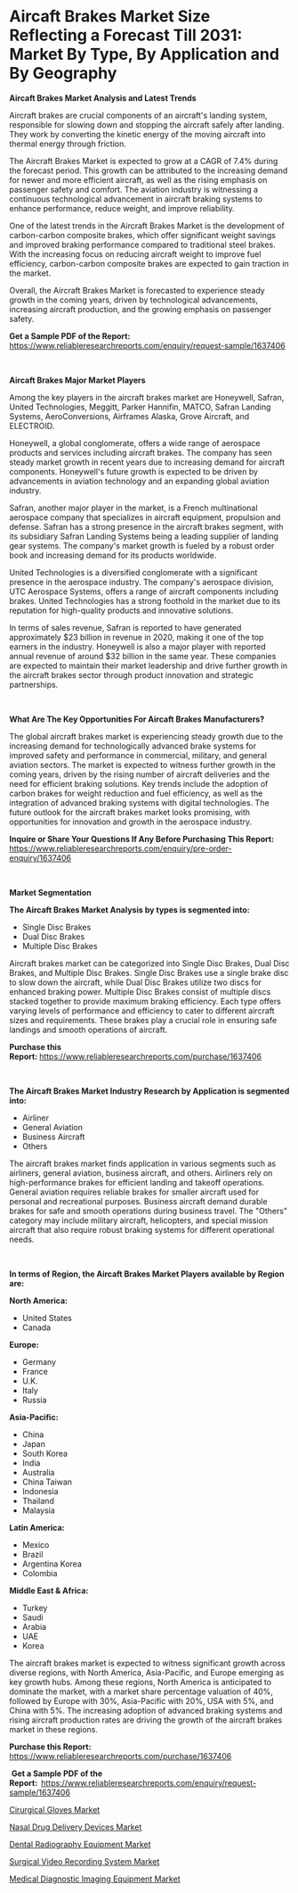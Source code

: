 <p><h1>Aircaft Brakes Market Size Reflecting a Forecast Till 2031: Market By Type, By Application and By Geography</h1></p><p><strong>Aircaft Brakes Market Analysis and Latest Trends</strong></p>
<p><p>Aircraft brakes are crucial components of an aircraft's landing system, responsible for slowing down and stopping the aircraft safely after landing. They work by converting the kinetic energy of the moving aircraft into thermal energy through friction.</p><p>The Aircraft Brakes Market is expected to grow at a CAGR of 7.4% during the forecast period. This growth can be attributed to the increasing demand for newer and more efficient aircraft, as well as the rising emphasis on passenger safety and comfort. The aviation industry is witnessing a continuous technological advancement in aircraft braking systems to enhance performance, reduce weight, and improve reliability.</p><p>One of the latest trends in the Aircraft Brakes Market is the development of carbon-carbon composite brakes, which offer significant weight savings and improved braking performance compared to traditional steel brakes. With the increasing focus on reducing aircraft weight to improve fuel efficiency, carbon-carbon composite brakes are expected to gain traction in the market.</p><p>Overall, the Aircraft Brakes Market is forecasted to experience steady growth in the coming years, driven by technological advancements, increasing aircraft production, and the growing emphasis on passenger safety.</p></p>
<p><strong>Get a Sample PDF of the Report:&nbsp;</strong> <a href="https://www.reliableresearchreports.com/enquiry/request-sample/1637406">https://www.reliableresearchreports.com/enquiry/request-sample/1637406</a></p>
<p>&nbsp;</p>
<p><strong>Aircaft Brakes Major Market Players</strong></p>
<p><p>Among the key players in the aircraft brakes market are Honeywell, Safran, United Technologies, Meggitt, Parker Hannifin, MATCO, Safran Landing Systems, AeroConversions, Airframes Alaska, Grove Aircraft, and ELECTROID. </p><p>Honeywell, a global conglomerate, offers a wide range of aerospace products and services including aircraft brakes. The company has seen steady market growth in recent years due to increasing demand for aircraft components. Honeywell's future growth is expected to be driven by advancements in aviation technology and an expanding global aviation industry.</p><p>Safran, another major player in the market, is a French multinational aerospace company that specializes in aircraft equipment, propulsion and defense. Safran has a strong presence in the aircraft brakes segment, with its subsidiary Safran Landing Systems being a leading supplier of landing gear systems. The company's market growth is fueled by a robust order book and increasing demand for its products worldwide.</p><p>United Technologies is a diversified conglomerate with a significant presence in the aerospace industry. The company's aerospace division, UTC Aerospace Systems, offers a range of aircraft components including brakes. United Technologies has a strong foothold in the market due to its reputation for high-quality products and innovative solutions.</p><p>In terms of sales revenue, Safran is reported to have generated approximately $23 billion in revenue in 2020, making it one of the top earners in the industry. Honeywell is also a major player with reported annual revenue of around $32 billion in the same year. These companies are expected to maintain their market leadership and drive further growth in the aircraft brakes sector through product innovation and strategic partnerships.</p></p>
<p>&nbsp;</p>
<p><strong>What Are The Key Opportunities For Aircaft Brakes Manufacturers?</strong></p>
<p><p>The global aircraft brakes market is experiencing steady growth due to the increasing demand for technologically advanced brake systems for improved safety and performance in commercial, military, and general aviation sectors. The market is expected to witness further growth in the coming years, driven by the rising number of aircraft deliveries and the need for efficient braking solutions. Key trends include the adoption of carbon brakes for weight reduction and fuel efficiency, as well as the integration of advanced braking systems with digital technologies. The future outlook for the aircraft brakes market looks promising, with opportunities for innovation and growth in the aerospace industry.</p></p>
<p><strong>Inquire or Share Your Questions If Any Before Purchasing This Report:</strong> <a href="https://www.reliableresearchreports.com/enquiry/pre-order-enquiry/1637406">https://www.reliableresearchreports.com/enquiry/pre-order-enquiry/1637406</a></p>
<p>&nbsp;</p>
<p><strong>Market Segmentation</strong></p>
<p><strong>The Aircaft Brakes Market Analysis by types is segmented into:</strong></p>
<p><ul><li>Single Disc Brakes</li><li>Dual Disc Brakes</li><li>Multiple Disc Brakes</li></ul></p>
<p><p>Aircraft brakes market can be categorized into Single Disc Brakes, Dual Disc Brakes, and Multiple Disc Brakes. Single Disc Brakes use a single brake disc to slow down the aircraft, while Dual Disc Brakes utilize two discs for enhanced braking power. Multiple Disc Brakes consist of multiple discs stacked together to provide maximum braking efficiency. Each type offers varying levels of performance and efficiency to cater to different aircraft sizes and requirements. These brakes play a crucial role in ensuring safe landings and smooth operations of aircraft.</p></p>
<p><strong>Purchase this Report:&nbsp;</strong><a href="https://www.reliableresearchreports.com/purchase/1637406">https://www.reliableresearchreports.com/purchase/1637406</a></p>
<p>&nbsp;</p>
<p><strong>The Aircaft Brakes Market Industry Research by Application is segmented into:</strong></p>
<p><ul><li>Airliner</li><li>General Aviation</li><li>Business Aircraft</li><li>Others</li></ul></p>
<p><p>The aircraft brakes market finds application in various segments such as airliners, general aviation, business aircraft, and others. Airliners rely on high-performance brakes for efficient landing and takeoff operations. General aviation requires reliable brakes for smaller aircraft used for personal and recreational purposes. Business aircraft demand durable brakes for safe and smooth operations during business travel. The "Others" category may include military aircraft, helicopters, and special mission aircraft that also require robust braking systems for different operational needs.</p></p>
<p>&nbsp;</p>
<p><strong>In terms of Region, the Aircaft Brakes Market Players available by Region are:</strong></p>
<p>
    <p> <strong> North America: </strong>
        <ul>
            <li>United States</li>
            <li>Canada</li>
        </ul>
        </p> 
    <p> <strong> Europe: </strong>
        <ul>
            <li>Germany</li>
            <li>France</li>
            <li>U.K.</li>
            <li>Italy</li>
            <li>Russia</li>
        </ul>
        </p> 
    <p> <strong> Asia-Pacific: </strong>
        <ul>
            <li>China</li>
            <li>Japan</li>
            <li>South Korea</li>
            <li>India</li>
            <li>Australia</li>
            <li>China Taiwan</li>
            <li>Indonesia</li>
            <li>Thailand</li>
            <li>Malaysia</li>
        </ul>
        </p> 
    <p> <strong> Latin America: </strong>
        <ul>
            <li>Mexico</li>
            <li>Brazil</li>
            <li>Argentina Korea</li>
            <li>Colombia</li>
        </ul>
        </p> 
    <p> <strong> Middle East & Africa: </strong>
        <ul>
            <li>Turkey</li>
            <li>Saudi</li>
            <li>Arabia</li>
            <li>UAE</li>
            <li>Korea</li>
        </ul>
    </p>
    </p>
<p><p>The aircraft brakes market is expected to witness significant growth across diverse regions, with North America, Asia-Pacific, and Europe emerging as key growth hubs. Among these regions, North America is anticipated to dominate the market, with a market share percentage valuation of 40%, followed by Europe with 30%, Asia-Pacific with 20%, USA with 5%, and China with 5%. The increasing adoption of advanced braking systems and rising aircraft production rates are driving the growth of the aircraft brakes market in these regions.</p></p>
<p><strong>Purchase this Report: </strong><a href="https://www.reliableresearchreports.com/purchase/1637406">https://www.reliableresearchreports.com/purchase/1637406</a></p>
<p>&nbsp;<strong>Get a Sample PDF of the Report:&nbsp;&nbsp;</strong><a href="https://www.reliableresearchreports.com/enquiry/request-sample/1637406">https://www.reliableresearchreports.com/enquiry/request-sample/1637406</a></p>
<p><strong></strong></p>
<p><p><a href="https://medium.com/p/e3d69aeb6759/edit">Cirurgical Gloves Market</a></p><p><a href="https://medium.com/p/a9c82a52a132/edit">Nasal Drug Delivery Devices Market</a></p><p><a href="https://medium.com/p/09c4f48a13c3/edit">Dental Radiography Equipment Market</a></p><p><a href="https://medium.com/p/2976e2d2d3c7/edit">Surgical Video Recording System Market</a></p><p><a href="https://medium.com/p/f294d01a37ab/edit">Medical Diagnostic Imaging Equipment Market</a></p></p>